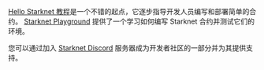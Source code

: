 [Hello Starknet 教程](https://docs.starknet.io/documentation/)是一个不错的起点，它逐步指导开发人员编写和部署简单的合约。 [Starknet Playground](https://starknet.io/playground/?lesson=starknet_contract) 提供了一个学习如何编写 Starknet 合约并测试它们的环境。 

您可以通过加入 [Starknet Discord](https://discord.com/invite/QypNMzkHbc) 服务器成为开发者社区的一部分并为其提供支持。